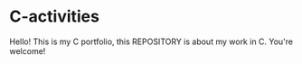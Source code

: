 # C-activities
Hello! This is my C  portfolio, this REPOSITORY is about my work in C. You're welcome!
